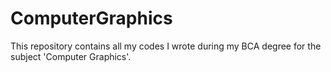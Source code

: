 # ComputerGraphics
This repository contains all my codes I wrote during my BCA degree for the subject 'Computer Graphics'.
